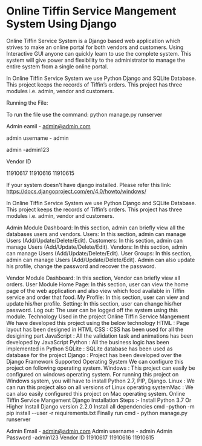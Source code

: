 # Online Tiffin Service Mangement System Using Django

Online Tiffin Service System is a Django based web application which strives to make an online portal for both vendors and customers. Using Interactive GUI anyone can quickly learn to use the complete system. This system will give power and flexibility to the administrator to manage the entire system from a single online portal.

In Online Tiffin Service System we use Python Django and SQLite Database. This project keeps the records of Tiffin’s orders. This project has three modules i.e. admin, vendor and customers.

Running the File:

To run the file use the command:
python manage.py runserver


Admin eamil - admin@admin.com

admin username - admin

admin -admin123

Vendor ID

11910617
11910616
11910615


If your system doesn't have django installed. Please refer this link: https://docs.djangoproject.com/en/4.0/howto/windows/

In Online Tiffin Service System we use Python Django and SQLite Database. This project keeps the records of Tiffin’s orders. This project has three modules i.e. admin, vendor and customers.

Admin Module
Dashboard: In this section, admin can briefly view all the databases users and vendors.
Users: In this section, admin can manage Users (Add/Update/Delete/Edit).
Customers: In this section, admin can manage Users (Add/Update/Delete/Edit).
Vendors: In this section, admin can manage Users (Add/Update/Delete/Edit).
User Groups: In this section, admin can manage Users (Add/Update/Delete/Edit).
Admin can also update his profile, change the password and recover the password.

Vendor Module
Dashboard: In this section, Vendor can briefly view all orders.
User Module
Home Page: In this section, user can view the home page of the web application and also view which food available in Tiffin service and order that food.
My Profile: In this section, user can view and update his/her profile.
Setting: In this section, user can change his/her password.
Log out: The user can be logged off the system using this module.
Technology Used in the project Online Tiffin Service Mangement
We have developed this project using the below technology
HTML : Page layout has been designed in HTML
CSS : CSS has been used for all the desigining part
JavaScript : All the validation task and animations has been developed by JavaScript
Python : All the business logic has been implemented in Python
SQLite : SQLite database has been used as database for the project
Django : Project has been developed over the Django Framework
Supported Operating System
We can configure this project on following operating system.
Windows : This project can easily be configured on windows operating system. For running this project on Windows system, you will have to install
Python 2.7, PIP, Django.
Linux : We can run this project also on all versions of Linux operating systemMac : We can also easily configured this project on Mac operating system.
Online Tiffin Service Mangement Django Installation Steps :-
Install Python 3.7 Or Higher
Install Django version 2.2.0
Install all dependencies cmd -python -m pip install --user -r requirements.txt
Finally run cmd - python manage.py runserver

Admin Email - admin@admin.com
Admin username - admin
Admin Password -admin123
Vendor ID
11910617
11910616
11910615



